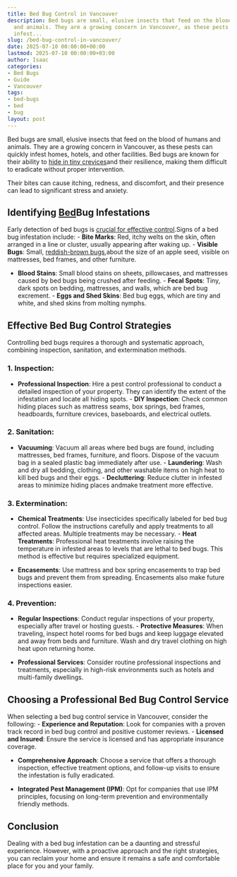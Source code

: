 ```yaml
---
title: Bed Bug Control in Vancouver
description: Bed bugs are small, elusive insects that feed on the blood of humans
  and animals. They are a growing concern in Vancouver, as these pests can quickly
  infest...
slug: /bed-bug-control-in-vancouver/
date: 2025-07-10 00:00:00+00:00
lastmod: 2025-07-10 00:00:00+03:00
author: Isaac
categories:
- Bed Bugs
- Guide
- Vancouver
tags:
- bed-bugs
- bed
- bug
layout: post
---
```

Bed bugs are small, elusive insects that feed on the blood of humans and animals. They are a growing concern in Vancouver, as these pests can quickly infest homes, hotels, and other facilities. Bed bugs are known for their ability to [hide in tiny crevices](https://pestpolicy.com/can-you-see-[bed-bugs](https://pestpolicy.com/bed-bug-bites-vs-mosquito-bites/)/)and their resilience, making them difficult to eradicate without proper intervention.

Their bites can cause itching, redness, and discomfort, and their presence can lead to significant stress and anxiety.

##  Identifying [Bed](https://pestpolicy.com/bed-bug-bites-vs-other-bites/)Bug Infestations

Early detection of bed bugs is [crucial for effective control](https://www.epa.gov/bedbugs/do-it-yourself-bed-bug-control).Signs of a bed bug infestation include: - **Bite Marks**: Red, itchy welts on the skin, often arranged in a line or cluster, usually appearing after waking up. - **Visible Bugs**: Small, [reddish-brown bugs](https://pestpolicy.com/baby-bed-bugs/),about the size of an apple seed, visible on mattresses, bed frames, and other furniture.

- **Blood Stains**: Small blood stains on sheets, pillowcases, and mattresses caused by bed bugs being crushed after feeding. - **Fecal Spots**: Tiny, dark spots on bedding, mattresses, and walls, which are bed bug excrement. - **Eggs and Shed Skins**: Bed bug eggs, which are tiny and white, and shed skins from molting nymphs.

##  Effective Bed Bug Control Strategies

Controlling bed bugs requires a thorough and systematic approach, combining inspection, sanitation, and extermination methods.

###  **1. Inspection**:

- **Professional Inspection**: Hire a pest control professional to conduct a detailed inspection of your property. They can identify the extent of the infestation and locate all hiding spots. - **DIY Inspection**: Check common hiding places such as mattress seams, box springs, bed frames, headboards, furniture crevices, baseboards, and electrical outlets.

###  **2. Sanitation**:

- **Vacuuming**: Vacuum all areas where bed bugs are found, including mattresses, bed frames, furniture, and floors. Dispose of the vacuum bag in a sealed plastic bag immediately after use. - **Laundering**: Wash and dry all bedding, clothing, and other washable items on high heat to kill bed bugs and their eggs. - **Decluttering**: Reduce clutter in infested areas to minimize hiding places andmake treatment more effective.

###  **3. Extermination**:

- **Chemical Treatments**: Use insecticides specifically labeled for bed bug control. Follow the instructions carefully and apply treatments to all affected areas. Multiple treatments may be necessary. - **Heat Treatments**: Professional heat treatments involve raising the temperature in infested areas to levels that are lethal to bed bugs. This method is effective but requires specialized equipment.

- **Encasements**: Use mattress and box spring encasements to trap bed bugs and prevent them from spreading. Encasements also make future inspections easier.

###  **4. Prevention**:

- **Regular Inspections**: Conduct regular inspections of your property, especially after travel or hosting guests. - **Protective Measures**: When traveling, inspect hotel rooms for bed bugs and keep luggage elevated and away from beds and furniture. Wash and dry travel clothing on high heat upon returning home.

- **Professional Services**: Consider routine professional inspections and treatments, especially in high-risk environments such as hotels and multi-family dwellings.

##  Choosing a Professional Bed Bug Control Service

When selecting a bed bug control service in Vancouver, consider the following: - **Experience and Reputation**: Look for companies with a proven track record in bed bug control and positive customer reviews. - **Licensed and Insured**: Ensure the service is licensed and has appropriate insurance coverage.

- **Comprehensive Approach**: Choose a service that offers a thorough inspection, effective treatment options, and follow-up visits to ensure the infestation is fully eradicated.

- **Integrated Pest Management (IPM)**: Opt for companies that use IPM principles, focusing on long-term prevention and environmentally friendly methods.

##  Conclusion

Dealing with a bed bug infestation can be a daunting and stressful experience. However, with a proactive approach and the right strategies, you can reclaim your home and ensure it remains a safe and comfortable place for you and your family.

